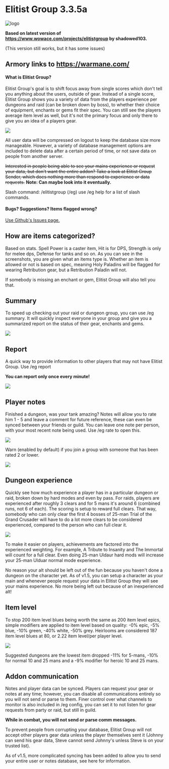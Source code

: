 # Elitist Group 3.3.5a

![logo](https://github.com/avarishd/ElitistGroup-WotLK/assets/46330494/fb0e6c7d-41bc-4f33-96e1-7a7bd07c9e36)


**Based on latest version of https://www.wowace.com/projects/elitistgroup by shadowed103.**

(This version still works, but it has some issues)

## Armory links to https://warmane.com/

#### What is Elitist Group?

Elitist Group's goal is to shift focus away from single scores which don't tell you anything about the users, outside of gear. Instead of a single score, Elitist Group shows you a variety of data from the players experience per dungeons and raid (can be broken down by boss), to whether their choice of equipment, enchants or gems fit their spec. You can still see the players average item level as well, but it's not the primary focus and only there to give you an idea of a players gear.

  

![](https://i.imgur.com/v2b24he.png)

  

All user data will be compressed on logout to keep the database size more manageable. However, a variety of database management options are included to delete data after a certain period of time, or not save data on people from another server.

  

~~Interested in people being able to see your mains experience or request your data, but don't want the entire addon? Take a look at Elitist Group Sender, which does nothing more than respond to experience or data requests.~~  **Note: Can maybe look into it eventually.**

  

Slash command: /elitistgroup (/eg) use /eg help for a list of slash commands.

  

#### Bugs? Suggestions? Items flagged wrong?

  

[Use Github's Issues page.](https://github.com/avarishd/ElitistGroup-WotLK/issues)

  

## How are items categorized? 

Based on stats. Spell Power is a caster item, Hit is for DPS, Strength is only for melee dps, Defense for tanks and so on. As you can see in the screenshots, you are given what an items type is. Whether an item is allowed or not is based on spec, meaning Holy Paladins will be flagged for wearing Retribution gear, but a Retribution Paladin will not.

  

If somebody is missing an enchant or gem, Elitist Group will also tell you that.


## Summary

  

To speed up checking out your raid or dungeon group, you can use /eg summary. It will quickly inspect everyone in your group and give you a summarized report on the status of their gear, enchants and gems.

  

![](https://i.imgur.com/GMNxkKz.png)

  

## Report

  

A quick way to provide information to other players that may not have Elitist Group. Use /eg report

**You can report only once every minute!**

  

![](https://i.gyazo.com/536cfeadbfaeec1e6e474a9ca4434328.png)

  

## Player notes

  

Finished a dungeon, was your tank amazing? Notes will allow you to rate him 1 - 5 and leave a comment for future reference, these can even be synced between your friends or guild. You can leave one note per person, with your most recent note being used. Use /eg rate to open this.

  

![](https://i.gyazo.com/610f77130efa53476554c4c8e327324f.png)

  

Warn (enabled by default) if you join a group with someone that has been rated 2 or lower.

  

![](https://i.gyazo.com/0b53040577a9a1766fc4dcac4417ce80.png)

  

## Dungeon experience

  

Quickly see how much experience a player has in a particular dungeon or raid, broken down by hard modes and even by pass. For raids, players are experienced after roughly 3 clears and for 5 mans it's around 6 (combined runs, not 6 of each). The scoring is setup to reward full clears. That way, somebody who can only clear the first 4 bosses of 25-man Trial of the Grand Crusader will have to do a lot more clears to be considered experienced, compared to the person who can full clear it.

  

![](https://i.imgur.com/5qZzyzf.png)

  

To make it easier on players, achievements are factored into the experienced weighting. For example, A Tribute to Insanity and The Immortal will count for a full clear. Even doing 25-man Uldaur hard mods will increase your 25-man Ulduar normal mode experience.

  

No reason your alt should be left out of the fun because you haven't done a dungeon on the character yet. As of v1.5, you can setup a character as your main and whenever people request your data in Elitist Group they will see your mains experience. No more being left out because of an inexperienced alt!

  

## Item level

  

To stop 200 item level blues being worth the same as 200 item level epics, simple modifiers are applied to item level based on quality: -0% epic, -5% blue, -10% green, -40% white, -50% grey. Heirlooms are considered 187 item level blues at 80, or 2.22 item level/per player level.

  

![](https://i.imgur.com/A3rORYp.png)

  

Suggested dungeons are the lowest item dropped -11% for 5-mans, -10% for normal 10 and 25 mans and a -9% modifier for heroic 10 and 25 mans.

  

## Addon communication

  

Notes and player data can be synced. Players can request your gear or notes at any time; however, you can disable all communications entirely so you will not send or parse to them. Finer control over what channels to monitor is also included in /eg config, you can set it to not listen for gear requests from party or raid, but still in guild.

  

**While in combat, you will not send or parse comm messages.**

  

To prevent people from corrupting your database, Elitist Group will not accept other players gear data unless the player themselves sent it (Johnny can send his gear data, Steve cannot send Johnny's unless Steve is on your trusted list).

As of v1.5, more complicated syncing has been added to allow you to send your entire user or notes database, see here for information.
